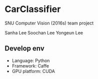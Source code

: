 # CarClassifier
SNU Computer Vision (2016s) team project

Sanha Lee	Soochan Lee	Yongeun Lee

## Develop env
- Language: Python
- Framework: Caffe
- GPU platform: CUDA
